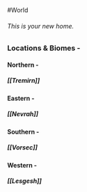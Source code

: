 #World

###### This is your new home.

### Locations & Biomes -
#### Northern -
##### [[Tremirn]]

#### Eastern -
##### [[Nevrah]]

#### Southern -
##### [[Vorsec]]

#### Western -
##### [[Lesgesh]]

